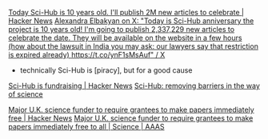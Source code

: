 
[Today Sci-Hub is 10 years old. I'll publish 2M new articles to celebrate | Hacker News](https://news.ycombinator.com/item?id=28421477)
[Alexandra Elbakyan on X: "Today is Sci-Hub anniversary the project is 10 years old! I'm going to publish 2,337,229 new articles to celebrate the date. They will be available on the website in a few hours (how about the lawsuit in India you may ask: our lawyers say that restriction is expired already) https://t.co/ynF1sMsAuf" / X](https://twitter.com/ringo_ring/status/1434356217208623106)
- technically Sci-Hub is [piracy], but for a good cause

[Sci-Hub is fundraising | Hacker News](https://news.ycombinator.com/item?id=28100744)
[Sci-Hub: removing barriers in the way of science](https://web.archive.org/web/20210810140945/https://sci-hub.do/donate)

[Major U.K. science funder to require grantees to make papers immediately free | Hacker News](https://news.ycombinator.com/item?id=28105966)
[Major U.K. science funder to require grantees to make papers immediately free to all | Science | AAAS](https://www.science.org/content/article/major-uk-science-funder-require-grantees-make-papers-immediately-free-all)

